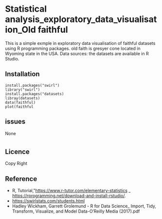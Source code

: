# Statistical analysis_exploratory_data_visualisation_Old faithful

This is a simple  exmple in exploratory data visualisation of faithful datasets using R programming packages. old faith is gresyer cone located in Wyoming state 
in the USA.
Data sources: the datasets are available in R Studio.

## Installation
``` 
install.packages("swirl")
library("swirl")
install.packages("datasets)
libray(datasets)
data(faithful)
plot(faithful
```

## issues
None

# 

## Licence
Copy Right

## Reference
-  R, Tutorial,"https://www.r-tutor.com/elementary-statistics
_  https://rprogramming.net/download-and-install-rstudio/.
-  https://swirlstats.com/students.html
-  Hadley Wickham, Garrett Grolemund - R for Data Science_ Import, Tidy, Transform, Visualize, and Model Data-O’Reilly Media (2017).pdf

